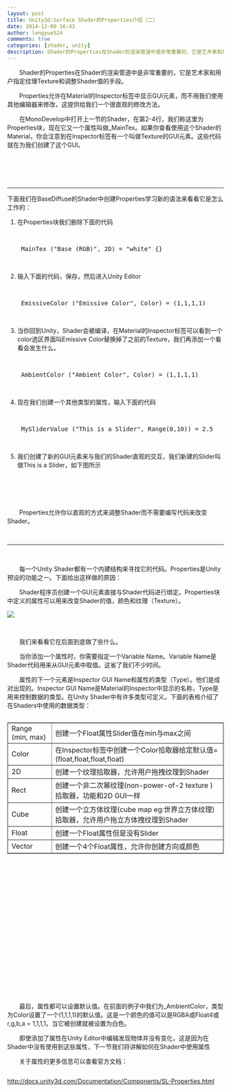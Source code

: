 ```yaml
---
layout: post
title: Unity3d:Surface Shader的Properties介绍（二）
date: 2014-12-09 16:43
author: lengyue524
comments: true
categories: [shader, unity]
description: Shader的Properties在Shader的渲染管道中是非常重要的，它是艺术家和用户指定纹理Texture和调整Shader值的手段。
---
```

<p style="text-indent:2em;">
	Shader的Properties在Shader的渲染管道中是非常重要的，它是艺术家和用户指定纹理Texture和调整Shader值的手段。
</p>
<p style="text-indent:2em;">
	Properties允许在Material的Inspector标签中显示GUI元素，而不用我们使用其他编辑器来修改，这提供给我们一个很直观的修改方法。
</p>


<p style="text-indent:2em;">
	在MonoDevelop中打开上一节的Shader，在第2-4行，我们称这里为Properties块，现在它又一个属性叫做_MainTex。如果你查看使用这个Shader的Material，你会注意到在Inspector标签有一个叫做Texture的GUI元素。这些代码就在为我们创建了这个GUI。
</p>
<p>
	<img src="http://7xky0m.com1.z0.glb.clouddn.com/20141209151046_54477.png" alt="" /> 
</p>
<p style="text-indent:2em;">
	<br />
</p>
<p style="text-indent:2em;">
	<br />
</p>
<hr />
下面我们在BaseDiffuse的Shader中创建Properties学习新的语法来看看它是怎么工作的：
<ol>
	<li>
		<p>
			在Properties块我们删除下面的代码
		</p>
		<p>
			<br />
		</p>
<pre class="prettyprint">_MainTex ("Base (RGB)", 2D) = "white" {}</pre>
		<p>
			<br />
		</p>
	</li>
	<li>
		<p>
			输入下面的代码，保存，然后进入Unity Editor
		</p>
		<p>
			<br />
		</p>
<pre class="prettyprint">_EmissiveColor ("Emissive Color", Color) = (1,1,1,1)</pre>
		<p>
			<br />
		</p>
	</li>
	<li>
		<p>
			当你回到Unity，Shader会被编译，在Material的Inspector标签可以看到一个color选区界面叫Emissive Color替换掉了之前的Texture，我们再添加一个看看会发生什么。
		</p>
		<p>
			<br />
		</p>
<pre class="prettyprint">_AmbientColor ("Ambient Color", Color) = (1,1,1,1)</pre>
		<p>
			<br />
		</p>
	</li>
	<li>
		<p>
			现在我们创建一个其他类型的属性，输入下面的代码
		</p>
		<p>
			<br />
		</p>
<pre class="prettyprint">_MySliderValue ("This is a Slider", Range(0,10)) = 2.5</pre>
		<p>
			<br />
		</p>
	</li>
	<li>
		<p>
			我们创建了新的GUI元素来与我们的Shader直观的交互，我们新建的Slider叫做This is a Slider，如下图所示
		</p>
		<p>
			<img src="http://7xky0m.com1.z0.glb.clouddn.com/20141209150635_97412.png" alt="" /> 
		</p>
		<p>
			<br />
		</p>
	</li>
</ol>
<p>
	<br />
</p>
<p style="text-indent:2em;">
	Properties允许你以直观的方式来调整Shader而不需要编写代码来改变Shader。
</p>
<p style="text-indent:2em;">
	<br />
</p>
<hr />
<p>
	<br />
</p>
<p style="text-indent:2em;">
	每一个Unity Shader都有一个内建结构来寻找它的代码。Properties是Unity预设的功能之一。下面给出这样做的原因：
</p>
<p style="text-indent:2em;">
	Shader程序员创建一个GUI元素直接与Shader代码进行绑定。Properties块中定义的属性可以用来改变Shader的值，颜色和纹理（Texture）。
</p>
<img src="http://7xky0m.com1.z0.glb.clouddn.com/20141209153903_28486.png" /> 
<p style="text-indent:2em;">
	<br />
</p>
<p style="text-indent:2em;">
	我们来看看它在后面到底做了些什么。
</p>
<p style="text-indent:2em;">
	当你添加一个属性时，你需要指定一个Variable Name。Variable Name是Shader代码用来从GUI元素中取值。这省了我们不少时间。
</p>
<p style="text-indent:2em;">
	属性的下一个元素是Inspector GUI Name和属性的类型（Type）。他们是成对出现的。<span>Inspector GUI Name是Material的Inspector中显示的名称，Type是用来控制数据的类型。在Unity Shader中有许多类型可定义。下面的表格介绍了在Shaders中使用的数据类型：</span> 
</p>
<p style="text-indent:2em;">
	<span> 
	<table style="width:100%;" cellpadding="2" cellspacing="0" align="left" border="1" bordercolor="#808080">
		<tbody>
			<tr>
				<td>
					Range (min, max)
				</td>
				<td>
					创建一个Float属性Slider值在min与max之间
				</td>
			</tr>
			<tr>
				<td>
					Color
				</td>
				<td>
					在Inspector标签中创建一个Color拾取器给定默认值=(float,float,float,float)
				</td>
			</tr>
			<tr>
				<td>
					2D
				</td>
				<td>
					创建一个纹理拾取器，允许用户拖拽纹理到Shader
				</td>
			</tr>
			<tr>
				<td>
					Rect
				</td>
				<td>
					创建一个非二次幂纹理(<span style="line-height:1.5;">non-power-of-2 texture&nbsp;</span><span style="line-height:1.5;">)拾取器，功能和2D GUI一样</span> 
				</td>
			</tr>
			<tr>
				<td>
					Cube
				</td>
				<td>
					创建一个立方体纹理(cube map eg:世界立方体纹理)拾取器，<span>允许用户拖立方体拽纹理到Shader</span><span></span><span></span><span></span><span></span> 
				</td>
			</tr>
			<tr>
				<td>
					Float
				</td>
				<td>
					创建一个Float属性但是没有Slider
				</td>
			</tr>
			<tr>
				<td>
					Vector
				</td>
				<td>
					创建一个4个Float属性，允许你创建方向或颜色
				</td>
			</tr>
		</tbody>
	</table>
<br />
<br />
</span> 
</p>
<p style="text-indent:2em;">
	<span><br />
</span> 
</p>
<p style="text-indent:2em;">
	<span><br />
</span> 
</p>
<p style="text-indent:2em;">
	<span><br />
</span> 
</p>
<p style="text-indent:2em;">
	<span><br />
</span> 
</p>
<p style="text-indent:2em;">
	<span><br />
</span> 
</p>
<p style="text-indent:2em;">
	<span><br />
</span> 
</p>
<p style="text-indent:2em;">
	<span><br />
</span> 
</p>
<p style="text-indent:2em;">
	<span><br />
</span> 
</p>
<p style="text-indent:2em;">
	<span><br />
</span> 
</p>
<p style="text-indent:2em;">
	最后，属性都可以设置默认值。在前面的例子中我们为_AmbientColor，类型为Color设置了一个(1,1,1,1)的默认值。这是一个颜色的值可以是RGBA或Float4或r,g,b,a = 1,1,1,1。当它被创建就被设置为白色。
</p>
<p style="text-indent:2em;">
	即使添加了属性在Unity Editor中编辑发现物体并没有变化，这是因为在Shader中没有使用到这些属性，下一节我们将讲解如何在Shader中使用属性
</p>
<p style="text-indent:2em;">
	关于属性的更多信息可以查看官方文档：
</p>
<div class="page">
	<div class="layoutArea">
		<div class="column">
			<p>
				<a href="http://docs.unity3d.com/Documentation/Components/SL-Properties.html" target="_blank">http://docs.unity3d.com/Documentation/Components/SL-Properties.html</a> 
			</p>
		</div>
	</div>
</div>
<p>
	<br />
</p>
